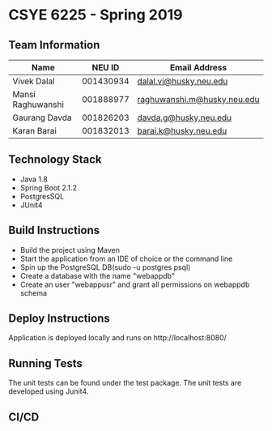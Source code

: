 # CSYE 6225 - Spring 2019

## Team Information

| Name | NEU ID | Email Address |
| --- | --- | --- |
| Vivek Dalal|001430934|dalal.vi@husky.neu.edu |
|Mansi Raghuwanshi|001888977|raghuwanshi.m@husky.neu.edu |
|Gaurang Davda|001826203|davda.g@husky.neu.edu|
|Karan Barai|001832013|barai.k@husky.neu.edu|

## Technology Stack
* Java 1.8
* Spring Boot 2.1.2
* PostgresSQL
* JUnit4

## Build Instructions
* Build the project using Maven
* Start the application from an IDE of choice or the command line
* Spin up the PostgreSQL DB(sudo -u postgres psql)
* Create a database with the name "webappdb"
* Create an user "webappusr" and grant all permissions on webappdb schema


## Deploy Instructions
Application is deployed locally and runs on http://localhost:8080/

## Running Tests
The unit tests can be found under the test package. The unit tests are developed using Junit4.

## CI/CD


